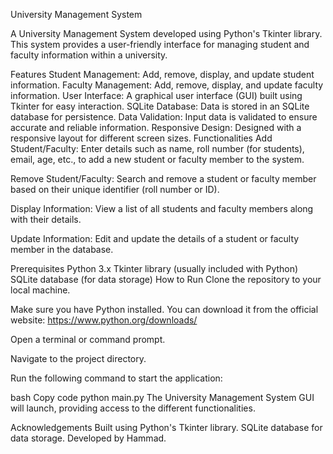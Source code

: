 University Management System

A University Management System developed using Python's Tkinter library. This system provides a user-friendly interface for managing student and faculty information within a university.

Features
Student Management: Add, remove, display, and update student information.
Faculty Management: Add, remove, display, and update faculty information.
User Interface: A graphical user interface (GUI) built using Tkinter for easy interaction.
SQLite Database: Data is stored in an SQLite database for persistence.
Data Validation: Input data is validated to ensure accurate and reliable information.
Responsive Design: Designed with a responsive layout for different screen sizes.
Functionalities
Add Student/Faculty: Enter details such as name, roll number (for students), email, age, etc., to add a new student or faculty member to the system.

Remove Student/Faculty: Search and remove a student or faculty member based on their unique identifier (roll number or ID).

Display Information: View a list of all students and faculty members along with their details.

Update Information: Edit and update the details of a student or faculty member in the database.

Prerequisites
Python 3.x
Tkinter library (usually included with Python)
SQLite database (for data storage)
How to Run
Clone the repository to your local machine.

Make sure you have Python installed. You can download it from the official website: https://www.python.org/downloads/

Open a terminal or command prompt.

Navigate to the project directory.

Run the following command to start the application:

bash
Copy code
python main.py
The University Management System GUI will launch, providing access to the different functionalities.


Acknowledgements
Built using Python's Tkinter library.
SQLite database for data storage.
Developed by Hammad.
